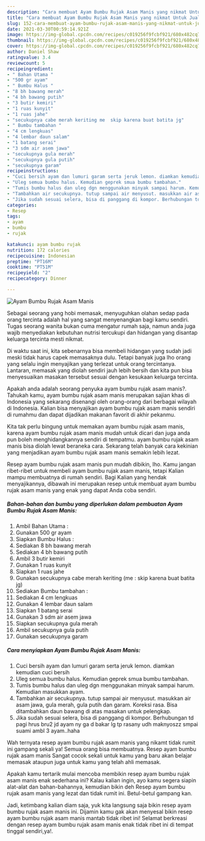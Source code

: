 ```yaml
---
description: "Cara membuat Ayam Bumbu Rujak Asam Manis yang nikmat Untuk Jualan"
title: "Cara membuat Ayam Bumbu Rujak Asam Manis yang nikmat Untuk Jualan"
slug: 152-cara-membuat-ayam-bumbu-rujak-asam-manis-yang-nikmat-untuk-jualan
date: 2021-03-30T00:59:14.921Z
image: https://img-global.cpcdn.com/recipes/c019256f9fcbf921/680x482cq70/ayam-bumbu-rujak-asam-manis-foto-resep-utama.jpg
thumbnail: https://img-global.cpcdn.com/recipes/c019256f9fcbf921/680x482cq70/ayam-bumbu-rujak-asam-manis-foto-resep-utama.jpg
cover: https://img-global.cpcdn.com/recipes/c019256f9fcbf921/680x482cq70/ayam-bumbu-rujak-asam-manis-foto-resep-utama.jpg
author: Daniel Shaw
ratingvalue: 3.4
reviewcount: 5
recipeingredient:
- " Bahan Utama "
- "500 gr ayam"
- " Bumbu Halus "
- "8 bh bawang merah"
- "4 bh bawang putih"
- "3 butir kemiri"
- "1 ruas kunyit"
- "1 ruas jahe"
- "secukupnya cabe merah keriting me  skip karena buat batita jg"
- " Bumbu tambahan "
- "4 cm lengkuas"
- "4 lembar daun salam"
- "1 batang serai"
- "3 sdm air asem jawa"
- "secukupnya gula merah"
- "secukupnya gula putih"
- "secukupnya garam"
recipeinstructions:
- "Cuci bersih ayam dan lumuri garam serta jeruk lemon. diamkan kemudian cuci bersih"
- "Uleg semua bumbu halus. Kemudian geprek smua bumbu tambahan."
- "Tumis bumbu halus dan uleg dgn menggunakan minyak sampai harum. Kemudian masukkan ayam."
- "Tambahkan air secukupnya. tutup sampai air menyusut. masukkan air asam jawa, gula merah, gula putih dan garam. Koreksi rasa. Bisa ditambahkan daun bawang di atas masakan untuk pelengkap."
- "Jika sudah sesuai selera, bisa di panggang di kompor. Berhubungan td pagi hrus bru2 jd ayam ny ga d bakar lg tp rasany udh maknyoszz smpai suami ambl 3 ayam..haha"
categories:
- Resep
tags:
- ayam
- bumbu
- rujak

katakunci: ayam bumbu rujak 
nutrition: 172 calories
recipecuisine: Indonesian
preptime: "PT16M"
cooktime: "PT51M"
recipeyield: "2"
recipecategory: Dinner

---
```



![Ayam Bumbu Rujak Asam Manis](https://img-global.cpcdn.com/recipes/c019256f9fcbf921/680x482cq70/ayam-bumbu-rujak-asam-manis-foto-resep-utama.jpg)

Sebagai seorang yang hobi memasak, menyuguhkan olahan sedap pada orang tercinta adalah hal yang sangat menyenangkan bagi kamu sendiri. Tugas seorang  wanita bukan cuma mengatur rumah saja, namun anda juga wajib menyediakan kebutuhan nutrisi tercukupi dan hidangan yang disantap keluarga tercinta mesti nikmat.

Di waktu  saat ini, kita sebenarnya bisa membeli hidangan yang sudah jadi meski tidak harus capek memasaknya dulu. Tetapi banyak juga lho orang yang selalu ingin menyajikan yang terlezat untuk orang tercintanya. Lantaran, memasak yang diolah sendiri jauh lebih bersih dan kita pun bisa menyesuaikan masakan tersebut sesuai dengan kesukaan keluarga tercinta. 



Apakah anda adalah seorang penyuka ayam bumbu rujak asam manis?. Tahukah kamu, ayam bumbu rujak asam manis merupakan sajian khas di Indonesia yang sekarang disenangi oleh orang-orang dari berbagai wilayah di Indonesia. Kalian bisa menyajikan ayam bumbu rujak asam manis sendiri di rumahmu dan dapat dijadikan makanan favorit di akhir pekanmu.

Kita tak perlu bingung untuk memakan ayam bumbu rujak asam manis, karena ayam bumbu rujak asam manis mudah untuk dicari dan juga anda pun boleh menghidangkannya sendiri di tempatmu. ayam bumbu rujak asam manis bisa diolah lewat beraneka cara. Sekarang telah banyak cara kekinian yang menjadikan ayam bumbu rujak asam manis semakin lebih lezat.

Resep ayam bumbu rujak asam manis pun mudah dibikin, lho. Kamu jangan ribet-ribet untuk membeli ayam bumbu rujak asam manis, tetapi Kalian mampu membuatnya di rumah sendiri. Bagi Kalian yang hendak menyajikannya, dibawah ini merupakan resep untuk membuat ayam bumbu rujak asam manis yang enak yang dapat Anda coba sendiri.

<!--inarticleads1-->

##### Bahan-bahan dan bumbu yang diperlukan dalam pembuatan Ayam Bumbu Rujak Asam Manis:

1. Ambil  Bahan Utama :
1. Gunakan 500 gr ayam
1. Siapkan  Bumbu Halus :
1. Sediakan 8 bh bawang merah
1. Sediakan 4 bh bawang putih
1. Ambil 3 butir kemiri
1. Gunakan 1 ruas kunyit
1. Siapkan 1 ruas jahe
1. Gunakan secukupnya cabe merah keriting (me : skip karena buat batita jg)
1. Sediakan  Bumbu tambahan :
1. Sediakan 4 cm lengkuas
1. Gunakan 4 lembar daun salam
1. Siapkan 1 batang serai
1. Gunakan 3 sdm air asem jawa
1. Siapkan secukupnya gula merah
1. Ambil secukupnya gula putih
1. Gunakan secukupnya garam




<!--inarticleads2-->

##### Cara menyiapkan Ayam Bumbu Rujak Asam Manis:

1. Cuci bersih ayam dan lumuri garam serta jeruk lemon. diamkan kemudian cuci bersih
1. Uleg semua bumbu halus. Kemudian geprek smua bumbu tambahan.
1. Tumis bumbu halus dan uleg dgn menggunakan minyak sampai harum. Kemudian masukkan ayam.
1. Tambahkan air secukupnya. tutup sampai air menyusut. masukkan air asam jawa, gula merah, gula putih dan garam. Koreksi rasa. Bisa ditambahkan daun bawang di atas masakan untuk pelengkap.
1. Jika sudah sesuai selera, bisa di panggang di kompor. Berhubungan td pagi hrus bru2 jd ayam ny ga d bakar lg tp rasany udh maknyoszz smpai suami ambl 3 ayam..haha




Wah ternyata resep ayam bumbu rujak asam manis yang nikamt tidak rumit ini gampang sekali ya! Semua orang bisa membuatnya. Resep ayam bumbu rujak asam manis Sangat cocok sekali untuk kamu yang baru akan belajar memasak ataupun juga untuk kamu yang telah ahli memasak.

Apakah kamu tertarik mulai mencoba membikin resep ayam bumbu rujak asam manis enak sederhana ini? Kalau kalian ingin, ayo kamu segera siapin alat-alat dan bahan-bahannya, kemudian bikin deh Resep ayam bumbu rujak asam manis yang lezat dan tidak rumit ini. Betul-betul gampang kan. 

Jadi, ketimbang kalian diam saja, yuk kita langsung saja bikin resep ayam bumbu rujak asam manis ini. Dijamin kamu gak akan menyesal bikin resep ayam bumbu rujak asam manis mantab tidak ribet ini! Selamat berkreasi dengan resep ayam bumbu rujak asam manis enak tidak ribet ini di tempat tinggal sendiri,ya!.

